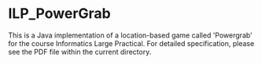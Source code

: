 # ILP_PowerGrab

This is a Java implementation of a location-based game called 'Powergrab' for the course Informatics Large Practical.
For detailed specification, please see the PDF file within the current directory.
